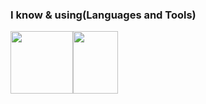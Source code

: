 ### I know & using(Languages and Tools)
<img src="https://user-images.githubusercontent.com/71884766/103862520-9bc38a80-5102-11eb-87bd-120535620eb5.png" width=100p height=100px><img src="https://user-images.githubusercontent.com/71884766/103863280-e7c2ff00-5103-11eb-836a-97be9c0868d3.png" width=71.5px height=100px>
<!--
**ryosuke1256/ryosuke1256** is a ✨ _special_ ✨ repository because its `README.md` (this file) appears on your GitHub profile.

Here are some ideas to get you started:

- 🔭 I’m currently working on ...
- 🌱 I’m currently learning ...
- 👯 I’m looking to collaborate on ...
- 🤔 I’m looking for help with ...
- 💬 Ask me about ...
- 📫 How to reach me: ...
- 😄 Pronouns: ...
- ⚡ Fun fact: ...
-->
